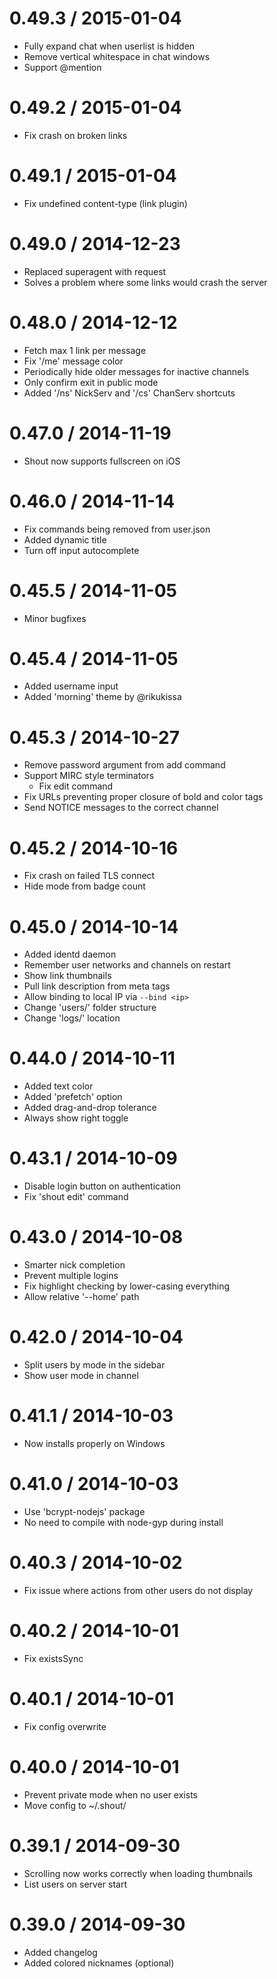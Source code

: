 
0.49.3 / 2015-01-04 
==================

 * Fully expand chat when userlist is hidden
 * Remove vertical whitespace in chat windows
 * Support @mention

0.49.2 / 2015-01-04 
==================

 * Fix crash on broken links

0.49.1 / 2015-01-04 
==================

 * Fix undefined content-type (link plugin)

0.49.0 / 2014-12-23 
==================

 * Replaced superagent with request
 * Solves a problem where some links would crash the server

0.48.0 / 2014-12-12
===================

  * Fetch max 1 link per message
  * Fix '/me' message color
  * Periodically hide older messages for inactive channels
  * Only confirm exit in public mode
  * Added '/ns' NickServ and '/cs' ChanServ shortcuts

0.47.0 / 2014-11-19
===================

  * Shout now supports fullscreen on iOS

0.46.0 / 2014-11-14
===================

  * Fix commands being removed from user.json
  * Added dynamic title
  * Turn off input autocomplete

0.45.5 / 2014-11-05
===================

  * Minor bugfixes

0.45.4 / 2014-11-05
===================

  * Added username input
  * Added 'morning' theme by @rikukissa

0.45.3 / 2014-10-27
===================

  * Remove password argument from add command
  * Support MIRC style terminators
	* Fix edit command
  * Fix URLs preventing proper closure of bold and color tags
  * Send NOTICE messages to the correct channel

0.45.2 / 2014-10-16
===================

  * Fix crash on failed TLS connect
  * Hide mode from badge count

0.45.0 / 2014-10-14
===================

  * Added identd daemon
  * Remember user networks and channels on restart
  * Show link thumbnails
  * Pull link description from meta tags
  * Allow binding to local IP via `--bind <ip>`
  * Change 'users/' folder structure
  * Change 'logs/' location

0.44.0 / 2014-10-11
===================

  * Added text color
  * Added 'prefetch' option
  * Added drag-and-drop tolerance
  * Always show right toggle

0.43.1 / 2014-10-09
===================

  * Disable login button on authentication
  * Fix 'shout edit' command 

0.43.0 / 2014-10-08
===================

  * Smarter nick completion
  * Prevent multiple logins
  * Fix highlight checking by lower-casing everything
  * Allow relative '--home' path

0.42.0 / 2014-10-04
===================

  * Split users by mode in the sidebar
  * Show user mode in channel

0.41.1 / 2014-10-03
===================

  * Now installs properly on Windows

0.41.0 / 2014-10-03
===================

  * Use 'bcrypt-nodejs' package
  * No need to compile with node-gyp during install

0.40.3 / 2014-10-02
===================

  * Fix issue where actions from other users do not display

0.40.2 / 2014-10-01
===================

  * Fix existsSync

0.40.1 / 2014-10-01
===================

  * Fix config overwrite

0.40.0 / 2014-10-01
===================

  * Prevent private mode when no user exists
  * Move config to ~/.shout/

0.39.1 / 2014-09-30
===================

  * Scrolling now works correctly when loading thumbnails
  * List users on server start

0.39.0 / 2014-09-30
===================

  * Added changelog
  * Added colored nicknames (optional)
